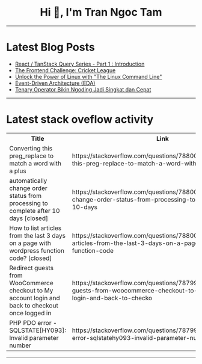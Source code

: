 <h1 align="center">Hi 👋, I'm Tran Ngoc Tam</h1>

---

# Latest Blog Posts 
<!-- BLOG-POST-LIST:START -->
- [React / TanStack Query Series - Part 1 : Introduction](https://dev.to/pramahaditamaputra/react-tanstack-query-series-part-1-introduction-4i87)
- [The Frontend Challenge: Cricket League](https://dev.to/nextjswebdev/the-frontend-challenge-cricket-league-5eig)
- [Unlock the Power of Linux with &quot;The Linux Command Line&quot;](https://dev.to/getvm/unlock-the-power-of-linux-with-the-linux-command-line-4a7g)
- [Event-Driven Architecture &lpar;EDA&rpar;](https://dev.to/zeeshanali0704/event-driven-architecture-eda-1478)
- [Tenary Operator Bikin Ngoding Jadi Singkat dan Cepat](https://dev.to/fikriqx/tenary-operator-bikin-ngoding-jadi-singkat-dan-cepat-48gp)
<!-- BLOG-POST-LIST:END -->

---

# Latest stack oveflow activity
<table>
  <tr><th>Title</th><th>Link</th></tr>
  <!-- STACKOVERFLOW:START --><tr><td>Converting this preg_replace to match a word with a plus</td><td>https://stackoverflow.com/questions/78800158/converting-this-preg-replace-to-match-a-word-with-a-plus</td></tr><tr><td>automatically change order status from processing to complete after 10 days [closed]</td><td>https://stackoverflow.com/questions/78800110/automatically-change-order-status-from-processing-to-complete-after-10-days</td></tr><tr><td>How to list articles from the last 3 days on a page with wordpress function code? [closed]</td><td>https://stackoverflow.com/questions/78800101/how-to-list-articles-from-the-last-3-days-on-a-page-with-wordpress-function-code</td></tr><tr><td>Redirect guests from WooCommerce checkout to My account login and back to checkout once logged in</td><td>https://stackoverflow.com/questions/78799947/redirect-guests-from-woocommerce-checkout-to-my-account-login-and-back-to-checko</td></tr><tr><td>PHP PDO error - SQLSTATE[HY093]: Invalid parameter number</td><td>https://stackoverflow.com/questions/78799751/php-pdo-error-sqlstatehy093-invalid-parameter-number</td></tr><!-- STACKOVERFLOW:END -->
</table>

---


